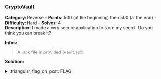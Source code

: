 ### CryptoVault
**Category:** Reverse - **Points:** 500 (at the beginning) then 500 (at the end) - **Difficulty:** Hard - **Solves:** 4  
**Description:** I made a very secure application to store my secret. Do you think you can break it?  

**Infos:**
> A .apk file is provided (vault.apk)  

**Solution:**  

<details>
  <summary>:triangular_flag_on_post: FLAG</summary>

  ```
  dvCTF{}
  ```
</details>
